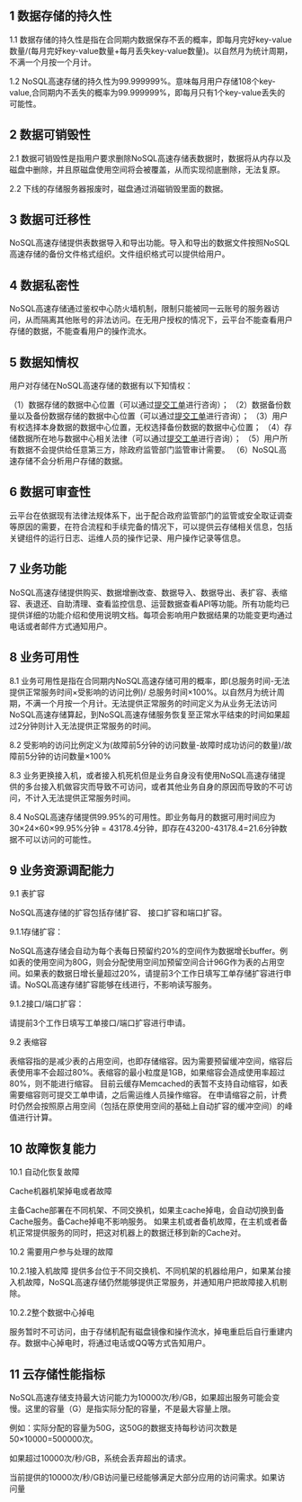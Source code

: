 ##  1 数据存储的持久性

1.1 数据存储的持久性是指在合同期内数据保存不丢的概率，即每月完好key-value数量/(每月完好key-value数量+每月丢失key-value数量)。以自然月为统计周期，不满一个月按一个月计。

1.2 NoSQL高速存储的持久性为99.999999%。意味每月用户存储108个key-value,合同期内不丢失的概率为99.999999%，即每月只有1个key-value丢失的可能性。

## 2 数据可销毁性

2.1 数据可销毁性是指用户要求删除NoSQL高速存储表数据时，数据将从内存以及磁盘中删除，并且原磁盘使用空间将会被覆盖，从而实现彻底删除，无法复原。

2.2 下线的存储服务器报废时，磁盘通过消磁销毁里面的数据。

## 3 数据可迁移性

NoSQL高速存储提供表数据导入和导出功能。导入和导出的数据文件按照NoSQL高速存储的备份文件格式组织。文件组织格式可以提供给用户。

## 4 数据私密性

NoSQL高速存储通过鉴权中心防火墙机制，限制只能被同一云账号的服务器访问，从而隔离其他账号的非法访问。在无用户授权的情况下，云平台不能查看用户存储的数据，不能查看用户的操作流水。

## 5 数据知情权

用户对存储在NoSQL高速存储的数据有以下知情权：

（1）数据存储的数据中心位置（可以通过[提交工单](http://console.tcecqpoc.fsphere.cn/ticket)进行咨询）；
（2）数据备份数量以及备份数据存储的数据中心位置（可以通过[提交工单](http://console.tcecqpoc.fsphere.cn/ticket)进行咨询）；
（3）用户有权选择本身数据的数据中心位置，无权选择备份数据的数据中心位置；
（4）存储数据所在地与数据中心相关法律（可以通过[提交工单](http://console.tcecqpoc.fsphere.cn/ticket)进行咨询）；
（5）用户所有数据不会提供给任意第三方，除政府监管部门监管审计需要。
（6）NoSQL高速存储不会分析用户存储的数据。

## 6 数据可审查性

云平台在依据现有法律法规体系下，出于配合政府监管部门的监管或安全取证调查等原因的需要，在符合流程和手续完备的情况下，可以提供云存储相关信息，包括关键组件的运行日志、运维人员的操作记录、用户操作记录等信息。

## 7 业务功能

NoSQL高速存储提供购买、数据增删改查、数据导入、数据导出、表扩容、表缩容、表退还、自助清理、查看监控信息、运营数据查看API等功能。所有功能均已提供详细的功能介绍和使用说明文档。每项会影响用户数据结果的功能变更均通过电话或者邮件方式通知用户。

## 8 业务可用性

8.1 业务可用性是指在合同期内NoSQL高速存储可用的概率，即(总服务时间-无法提供正常服务时间×受影响的访问比例)/ 总服务时间×100%。以自然月为统计周期，不满一个月按一个月计。无法提供正常服务的时间定义为从业务无法访问NoSQL高速存储算起，到NoSQL高速存储服务恢复至正常水平结束的时间如果超过2分钟则计入无法提供正常服务的时间。

8.2 受影响的访问比例定义为(故障前5分钟的访问数量-故障时成功访问的数量)/故障前5分钟的访问数量×100%

8.3 业务更换接入机，或者接入机死机但是业务自身没有使用NoSQL高速存储提供的多台接入机做容灾而导致不可访问，或者其他业务自身的原因而导致的不可访问，不计入无法提供正常服务时间。

8.4 NoSQL高速存储提供99.95%的可用性。即业务每月的数据可用时间应为30×24×60×99.95%分钟 = 43178.4分钟，即存在43200-43178.4=21.6分钟数据不可以访问的可能性。

## 9 业务资源调配能力

9.1 表扩容

NoSQL高速存储的扩容包括存储扩容、 接口扩容和端口扩容。

9.1.1存储扩容：

NoSQL高速存储会自动为每个表每日预留约20%的空间作为数据增长buffer。例如表的使用空间为80G，则会分配使用空间加预留空间合计96G作为表的占用空间。如果表的数据日增长量超过20%，请提前3个工作日填写工单存储扩容进行申请。NoSQL高速存储扩容能够在线进行，不影响读写服务。

9.1.2接口/端口扩容：

请提前3个工作日填写工单接口/端口扩容进行申请。

9.2 表缩容

表缩容指的是减少表的占用空间，也即存储缩容。因为需要预留缓冲空间，缩容后表使用率不会超过80%。表缩容的最小粒度是1GB，如果缩容会造成使用率超过80%，则不能进行缩容。
目前云缓存Memcached的表暂不支持自动缩容，如表需要缩容则可提交工单申请，之后需运维人员操作缩容。
在申请缩容之前，计费时仍然会按照原占用空间（包括在原使用空间的基础上自动扩容的缓冲空间）的峰值进行计算。

## 10 故障恢复能力


10.1 自动化恢复故障

Cache机器机架掉电或者故障

主备Cache部署在不同机架、不同交换机，如果主cache掉电，会自动切换到备Cache服务。备Cache掉电不影响服务。
如果主机或者备机故障，在主机或者备机正常提供服务的同时，把这对机器上的数据迁移到新的Cache对。

10.2 需要用户参与处理的故障

10.2.1接入机故障
提供多台位于不同交换机、不同机架的机器给用户，如果某台接入机故障，NoSQL高速存储仍然能够提供正常服务，并通知用户把故障接入机剔除。

10.2.2整个数据中心掉电

服务暂时不可访问，由于存储机配有磁盘镜像和操作流水，掉电重启后自行重建内存。数据中心掉电时，将通过电话或QQ等方式告知用户。

## 11 云存储性能指标

NoSQL高速存储支持最大访问能力为10000次/秒/GB，如果超出服务可能会变慢。这里的容量（G）是指实际分配的容量，不是最大容量上限。

例如：实际分配的容量为50G，这50G的数据支持每秒访问次数是50×10000=500000次。

如果超过10000次/秒/GB，系统会丢弃超出的请求。

当前提供的10000次/秒/GB访问量已经能够满足大部分应用的访问需求。如果访问量
